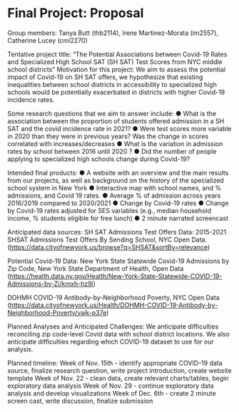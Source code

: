 Final Project: Proposal
================

Group members: Tanya Butt (thb2114), Irene Martinez-Morata (im2557),
Catherine Lucey (cml2270)

Tentative project title: “The Potential Associations between Covid-19
Rates and Specialized High School SAT (SH SAT) Test Scores from NYC
middle school districts” Motivation for this project: We aim to assess
the potential impact of Covid-19 on SH SAT offers, we hypothesize that
existing inequalities between school districts in accessibility to
specialized high schools would be potentially exacerbated in districts
with higher Covid-19 incidence rates.

Some research questions that we aim to answer include: ● What is the
association between the proportion of students offered admission in a SH
SAT and the covid incidence rate in 2021? ● Were test scores more
variable in 2020 than they were in previous years? Was the change in
scores correlated with increases/decreases ● What is the variation in
admission rates by school between 2016 until 2020 ? ● Did the number of
people applying to specialized high schools change during Covid-19?

Intended final products: ● A website with an overview and the main
results from our projects, as well as background on the history of the
specialized school system in New York ● Interactive map with school
names, and % admissions, and Covid 19 rates. ● Average % of admission
across years 2016/2019 compared to 2020/2021 ● Change by Covid-19 rates
● Change by Covid-19 rates adjusted for SES variables (e.g., median
household income, % students eligible for free lunch) ● 2 minute
narrated screencast

Anticipated data sources: SH SAT Admissions Test Offers Data: 2015-2021
SHSAT Admissions Test Offers By Sending School, NYC Open Data.
(<https://data.cityofnewyork.us/browse?q=SHSAT&sortBy=relevance>)

Potential Covid-19 Data: New York State Statewide Covid-19 Admissions by
Zip Code, New York State Department of Health, Open Data
(<https://health.data.ny.gov/Health/New-York-State-Statewide-COVID-19-Admissions-by-Zi/kmxh-hz9i>)

DOHMH COVID-19 Antibody-by-Neighborhood Poverty, NYC Open Data
(<https://data.cityofnewyork.us/Health/DOHMH-COVID-19-Antibody-by-Neighborhood-Poverty/vajk-p37e>)

Planned Analyses and Anticipated Challenges: We anticipate difficulties
reconciling zip code-level Covid data with school district locations. We
also anticipate difficulties regarding which COVID-19 dataset to use for
our analysis.

Planned timeline: Week of Nov. 15th - identify appropriate COVID-19 data
source, finalize research question, write project introduction, create
website template Week of Nov. 22 - clean data, create relevant
charts/tables, begin exploratory data analysis Week of Nov. 29 -
continue exploratory data analysis and develop visualizations Week of
Dec. 6th - create 2 minute screen cast, write discussion, finalize
submission
